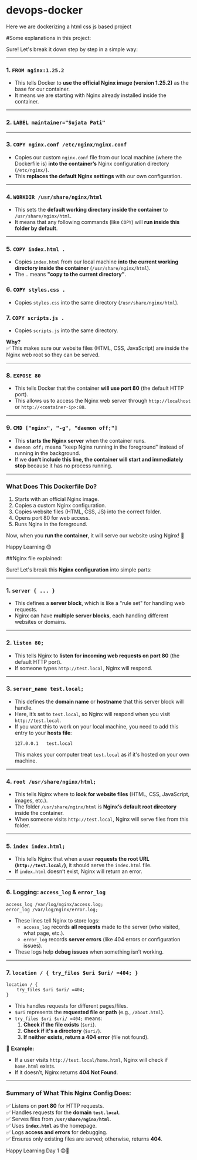 # devops-docker
<p> Here we are dockerizing a html css js based project </p>

#Some explanations in this project:

Sure! Let's break it down step by step in a simple way:  

---

### **1. `FROM nginx:1.25.2`**  
- This tells Docker to **use the official Nginx image (version 1.25.2)** as the base for our container.  
- It means we are starting with Nginx already installed inside the container.  

---

### **2. `LABEL maintainer="Sujata Pati"`**  

---

### **3. `COPY nginx.conf /etc/nginx/nginx.conf`**  
- Copies our custom `nginx.conf` file from our local machine (where the Dockerfile is) **into the container’s** Nginx configuration directory (`/etc/nginx/`).  
- This **replaces the default Nginx settings** with our own configuration.  

---

### **4. `WORKDIR /usr/share/nginx/html`**  
- This sets the **default working directory inside the container** to `/usr/share/nginx/html`.  
- It means that any following commands (like `COPY`) will **run inside this folder by default**.  

---

### **5. `COPY index.html .`**  
- Copies `index.html` from our local machine **into the current working directory inside the container** (`/usr/share/nginx/html`).  
- The `.` means **"copy to the current directory"**.  

### **6. `COPY styles.css .`**  
- Copies `styles.css` into the same directory (`/usr/share/nginx/html`).  

### **7. `COPY scripts.js .`**  
- Copies `scripts.js` into the same directory.  

**Why?**  
✅ This makes sure our website files (HTML, CSS, JavaScript) are inside the Nginx web root so they can be served.  

---

### **8. `EXPOSE 80`**  
- This tells Docker that the container **will use port 80** (the default HTTP port).  
- This allows us to access the Nginx web server through `http://localhost` or `http://<container-ip>:80`.  

---

### **9. `CMD ["nginx", "-g", "daemon off;"]`**  
- This **starts the Nginx server** when the container runs.  
- `daemon off;` means "keep Nginx running in the foreground" instead of running in the background.  
- If we **don’t include this line, the container will start and immediately stop** because it has no process running.  

---

### **What Does This Dockerfile Do?**  
1. Starts with an official Nginx image.  
2. Copies a custom Nginx configuration.  
3. Copies website files (HTML, CSS, JS) into the correct folder.  
4. Opens port 80 for web access.  
5. Runs Nginx in the foreground.  

Now, when you **run the container**, it will serve our website using Nginx! 🚀  

Happy Learning 😊



##Nginx file explained:

Sure! Let's break this **Nginx configuration** into simple parts:  

---

### **1. `server { ... }`**  
- This defines a **server block**, which is like a "rule set" for handling web requests.  
- Nginx can have **multiple server blocks**, each handling different websites or domains.  

---

### **2. `listen 80;`**  
- This tells Nginx to **listen for incoming web requests on port 80** (the default HTTP port).  
- If someone types `http://test.local`, Nginx will respond.  

---

### **3. `server_name test.local;`**  
- This defines the **domain name** or **hostname** that this server block will handle.  
- Here, it’s set to `test.local`, so Nginx will respond when you visit `http://test.local`.  
- If you want this to work on your local machine, you need to add this entry to your **hosts file**:  
  ```
  127.0.0.1   test.local
  ```
  This makes your computer treat `test.local` as if it's hosted on your own machine.  

---

### **4. `root /usr/share/nginx/html;`**  
- This tells Nginx where to **look for website files** (HTML, CSS, JavaScript, images, etc.).  
- The folder `/usr/share/nginx/html` is **Nginx’s default root directory** inside the container.  
- When someone visits `http://test.local`, Nginx will serve files from this folder.  

---

### **5. `index index.html;`**  
- This tells Nginx that when a user **requests the root URL (`http://test.local/`)**, it should serve the `index.html` file.  
- If `index.html` doesn’t exist, Nginx will return an error.  

---

### **6. Logging: `access_log` & `error_log`**  
```nginx
access_log /var/log/nginx/access.log;
error_log /var/log/nginx/error.log;
```
- These lines tell Nginx to store logs:  
  - `access_log` records **all requests** made to the server (who visited, what page, etc.).  
  - `error_log` records **server errors** (like 404 errors or configuration issues).  
- These logs help **debug issues** when something isn’t working.  

---

### **7. `location / { try_files $uri $uri/ =404; }`**  
```nginx
location / {
    try_files $uri $uri/ =404;
}
```
- This handles requests for different pages/files.  
- `$uri` represents the **requested file or path** (e.g., `/about.html`).  
- `try_files $uri $uri/ =404;` means:  
  1. **Check if the file exists** (`$uri`).  
  2. **Check if it's a directory** (`$uri/`).  
  3. **If neither exists, return a 404 error** (file not found).  

🔹 **Example:**  
- If a user visits `http://test.local/home.html`, Nginx will check if `home.html` exists.  
- If it doesn’t, Nginx returns **404 Not Found**.  

---

### **Summary of What This Nginx Config Does:**  
✅ Listens on **port 80** for HTTP requests.  
✅ Handles requests for the **domain `test.local`**.  
✅ Serves files from **`/usr/share/nginx/html`**.  
✅ Uses **`index.html`** as the homepage.  
✅ Logs **access and errors** for debugging.  
✅ Ensures only existing files are served; otherwise, returns **404**.  

Happy Learning Day 1 😊🚀